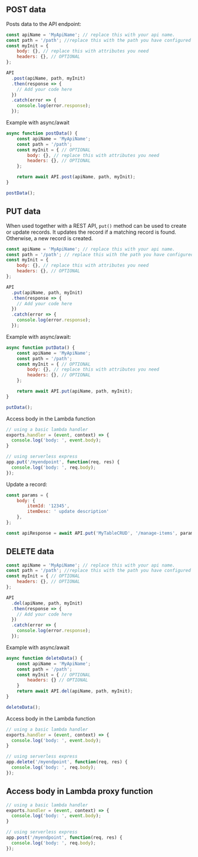 ## POST data

Posts data to the API endpoint:

```javascript
const apiName = 'MyApiName'; // replace this with your api name.
const path = '/path'; //replace this with the path you have configured on your API
const myInit = {
    body: {}, // replace this with attributes you need
    headers: {}, // OPTIONAL
};

API
  .post(apiName, path, myInit)
  .then(response => {
    // Add your code here
  })
  .catch(error => {
    console.log(error.response);
  });
```

Example with async/await

```javascript
async function postData() { 
    const apiName = 'MyApiName';
    const path = '/path';
    const myInit = { // OPTIONAL
        body: {}, // replace this with attributes you need
        headers: {}, // OPTIONAL
    };

    return await API.post(apiName, path, myInit);
}

postData();
```

## PUT data

When used together with a REST API, `put()` method can be used to create or update records. It updates the record if a matching record is found. Otherwise, a new record is created.

```javascript
const apiName = 'MyApiName'; // replace this with your api name.
const path = '/path'; // replace this with the path you have configured on your API
const myInit = {
    body: {}, // replace this with attributes you need
    headers: {}, // OPTIONAL
};

API
  .put(apiName, path, myInit)
  .then(response => {
    // Add your code here
  })
  .catch(error => {
    console.log(error.response);
  });
```

Example with async/await:

```javascript
async function putData() { 
    const apiName = 'MyApiName';
    const path = '/path';
    const myInit = { // OPTIONAL
        body: {}, // replace this with attributes you need
        headers: {}, // OPTIONAL
    };

    return await API.put(apiName, path, myInit);
}

putData();
```

Access body in the Lambda function

```javascript
// using a basic lambda handler
exports.handler = (event, context) => {
  console.log('body: ', event.body);
}

// using serverless express
app.put('/myendpoint', function(req, res) {
  console.log('body: ', req.body);
});
```

Update a record:

```javascript
const params = {
    body: {
        itemId: '12345',
        itemDesc: ' update description'
    },
};

const apiResponse = await API.put('MyTableCRUD', '/manage-items', params);
```

## DELETE data

```javascript
const apiName = 'MyApiName'; // replace this with your api name.
const path = '/path'; //replace this with the path you have configured on your API
const myInit = { // OPTIONAL
    headers: {}, // OPTIONAL
};

API
  .del(apiName, path, myInit)
  .then(response => {
    // Add your code here
  })
  .catch(error => {
    console.log(error.response);
  });
```

Example with async/await

```javascript
async function deleteData() { 
    const apiName = 'MyApiName';
    const path = '/path';
    const myInit = { // OPTIONAL
        headers: {} // OPTIONAL
    }
    return await API.del(apiName, path, myInit);
}

deleteData();
```

Access body in the Lambda function

```javascript
// using a basic lambda handler
exports.handler = (event, context) => {
  console.log('body: ', event.body);
}

// using serverless express
app.delete('/myendpoint', function(req, res) {
  console.log('body: ', req.body);
});
```

## Access body in Lambda proxy function

```javascript
// using a basic lambda handler
exports.handler = (event, context) => {
  console.log('body: ', event.body);
}

// using serverless express
app.post('/myendpoint', function(req, res) {
  console.log('body: ', req.body);
});
```